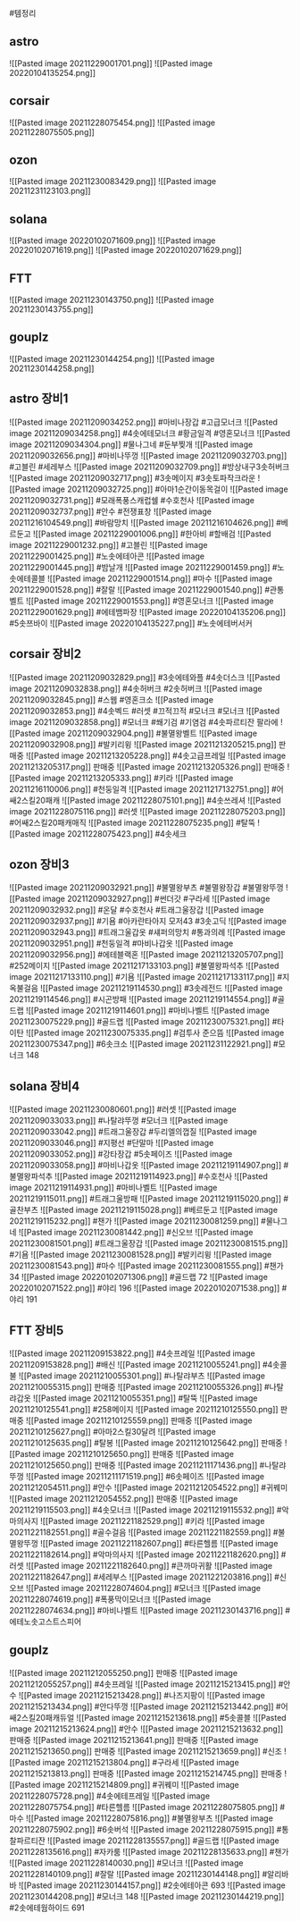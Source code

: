 #템정리

astro
----
![[Pasted image 20211229001701.png]]
![[Pasted image 20220104135254.png]]

corsair
----
![[Pasted image 20211228075454.png]]
![[Pasted image 20211228075505.png]]

ozon
----
![[Pasted image 20211230083429.png]]
![[Pasted image 20211231123103.png]]

solana
----
![[Pasted image 20220102071609.png]]
![[Pasted image 20220102071619.png]]
![[Pasted image 20220102071629.png]]


FTT
----
![[Pasted image 20211230143750.png]]
![[Pasted image 20211230143755.png]]

gouplz
---
![[Pasted image 20211230144254.png]]
![[Pasted image 20211230144258.png]]

astro 장비1
---
![[Pasted image 20211209034252.png]] #마비나장갑 #고급모너크
![[Pasted image 20211209034258.png]] #4솟에테모너크 #황금일격 #영혼모너크
![[Pasted image 20211209034304.png]] #물나그네 #둔부찢개 
![[Pasted image 20211209032656.png]] #마비나뚜껑 
![[Pasted image 20211209032703.png]] #고블린 #세레부스
![[Pasted image 20211209032709.png]] #방상내구3솟허버크 
![[Pasted image 20211209032717.png]] #3솟메이지 #3솟토파작크라운 
![[Pasted image 20211209032725.png]] #아마1순간이동목걸이
![[Pasted image 20211209032731.png]] #모래폭풍스캐럽쉘  #수호천사
![[Pasted image 20211209032737.png]] #안수 #전쟁표창
![[Pasted image 20211216104549.png]] #바람망치
![[Pasted image 20211216104626.png]] #베르둔고 
![[Pasted image 20211229001006.png]] #한아비 #할배검 
![[Pasted image 20211229001232.png]] #고블린 
![[Pasted image 20211229001425.png]] #노솟에테아콘
![[Pasted image 20211229001445.png]] #밤날개
![[Pasted image 20211229001459.png]] #노솟에테콜블 
![[Pasted image 20211229001514.png]] #마수 
![[Pasted image 20211229001528.png]] #잘랄 
![[Pasted image 20211229001540.png]] #관통벨트
![[Pasted image 20211229001553.png]] #영혼모너크 
![[Pasted image 20211229001629.png]] #에테뱀파장
![[Pasted image 20220104135206.png]] #5솟쯔바이
![[Pasted image 20220104135227.png]] #노솟에테버서커







corsair 장비2
---
![[Pasted image 20211209032829.png]] #3솟에테와플 #4솟더스크 
![[Pasted image 20211209032838.png]] #4솟허버크 #2솟허버크
![[Pasted image 20211209032845.png]] #스웹 #영혼크소 
![[Pasted image 20211209032853.png]] #4솟벡드 #러셋 #끄적끄적 #모너크 #모너크 
![[Pasted image 20211209032858.png]] #모너크 #쐐기검 #기염검 #4솟파르티잔 팔라에
![[Pasted image 20211209032904.png]] #불멸왕벨트 
![[Pasted image 20211209032908.png]] #발키리윙 
![[Pasted image 20211213205215.png]] 판매중
![[Pasted image 20211213205228.png]] #4솟고급프레일 
![[Pasted image 20211213205317.png]] 판매중
![[Pasted image 20211213205326.png]] 판매중
![[Pasted image 20211213205333.png]] #키라
![[Pasted image 20211216110006.png]] #천둥일격
![[Pasted image 20211217132751.png]] #어쌔2스킬20패캐 
![[Pasted image 20211228075101.png]] #4솟쓰레셔 
![[Pasted image 20211228075116.png]] #러셋 
![[Pasted image 20211228075203.png]] #어쌔2스킬20패캐매직 
![[Pasted image 20211228075235.png]] #탈뚝 
![[Pasted image 20211228075423.png]] #4솟세크



ozon 장비3
---
![[Pasted image 20211209032921.png]] #불멸왕부츠 #불멸왕장갑 #불멸왕뚜껑
![[Pasted image 20211209032927.png]] #썬더갓 #구라세 
![[Pasted image 20211209032932.png]] #온달 #수호천사 #트래그울장갑 
![[Pasted image 20211209032937.png]] #기욤 #아카란타아지 모저43 #3솟고딕 
![[Pasted image 20211209032943.png]] #트래그울갑옷 #섀퍼의망치 #통과의례 
![[Pasted image 20211209032951.png]] #천둥일격 #마비나갑옷 
![[Pasted image 20211209032956.png]] #에테블랙혼
![[Pasted image 20211213205707.png]] #252메이지 
![[Pasted image 20211217133103.png]] #불멸왕파석추 
![[Pasted image 20211217133110.png]] #기욤
![[Pasted image 20211217133117.png]] #지옥불걸음 
![[Pasted image 20211219114530.png]] #3솟레전드 
![[Pasted image 20211219114546.png]] #시곤방패
![[Pasted image 20211219114554.png]] #골드랩
![[Pasted image 20211219114601.png]] #마비나벨트
![[Pasted image 20211230075229.png]] #골드랩 
![[Pasted image 20211230075321.png]] #타이탄
![[Pasted image 20211230075335.png]] #검투사 준으뜸
![[Pasted image 20211230075347.png]] #6솟크소 
![[Pasted image 20211231122921.png]] #모너크 148

solana 장비4
---
![[Pasted image 20211230080601.png]] #러셋
![[Pasted image 20211209033033.png]] #나탈랴뚜껑 #모너크 
![[Pasted image 20211209033042.png]] #트래그울장갑 #두리엘의껍질 
![[Pasted image 20211209033046.png]] #지평선 #단말마 
![[Pasted image 20211209033052.png]] #강타장갑 #5솟페이즈
![[Pasted image 20211209033058.png]] #마비나갑옷 
![[Pasted image 20211219114907.png]] #불멸왕파석추 
![[Pasted image 20211219114923.png]] #수호천사 
![[Pasted image 20211219114931.png]] #마비나벨트 
![[Pasted image 20211219115011.png]] #트래그울방패 
![[Pasted image 20211219115020.png]] #골찬부츠
![[Pasted image 20211219115028.png]] #베르둔고 
![[Pasted image 20211219115232.png]] #챈가 
![[Pasted image 20211230081259.png]] #물나그네 
![[Pasted image 20211230081442.png]] #신오브 
![[Pasted image 20211230081501.png]] #트래그울장갑 
![[Pasted image 20211230081515.png]] #기욤 
![[Pasted image 20211230081528.png]] #발키리윙 
![[Pasted image 20211230081543.png]] #마수 
![[Pasted image 20211230081555.png]] #챈가 34
![[Pasted image 20220102071306.png]] #골드랩 72
![[Pasted image 20220102071522.png]] #야리 196
![[Pasted image 20220102071538.png]] #야리 191


FTT 장비5
---
![[Pasted image 20211209153822.png]] #4솟프레일 
![[Pasted image 20211209153828.png]] #배신 
![[Pasted image 20211210055241.png]] #4솟콜불 
![[Pasted image 20211210055301.png]] #나탈랴부츠 
![[Pasted image 20211210055315.png]] 판매중
![[Pasted image 20211210055326.png]] #나탈랴갑옷 
![[Pasted image 20211210055351.png]] #탈뚝 
![[Pasted image 20211210125541.png]] #258메이지 
![[Pasted image 20211210125550.png]] 판매중
![[Pasted image 20211210125559.png]] 판매중
![[Pasted image 20211210125627.png]] #아마2스킬30달려
![[Pasted image 20211210125635.png]] #탈봉
![[Pasted image 20211210125642.png]] 판매중
![[Pasted image 20211210125650.png]] 판매중
![[Pasted image 20211210125650.png]] 판매중
![[Pasted image 20211211171436.png]] #나탈랴뚜껑 
![[Pasted image 20211211171519.png]] #6솟페이즈
![[Pasted image 20211212054511.png]] #안수 
![[Pasted image 20211212054522.png]] #귀꿰미
![[Pasted image 20211212054552.png]] 판매중
![[Pasted image 20211219115503.png]] #4솟모너크
![[Pasted image 20211219115532.png]] #악마의사지 
![[Pasted image 20211221182529.png]] #키라 
![[Pasted image 20211221182551.png]] #골수걸음 
![[Pasted image 20211221182559.png]] #불멸왕뚜껑 
![[Pasted image 20211221182607.png]] #타른헬름
![[Pasted image 20211221182614.png]] #악마의사지 
![[Pasted image 20211221182620.png]] #러셋 
![[Pasted image 20211221182640.png]] #큰까마귀활 
![[Pasted image 20211221182647.png]] #세레부스 
![[Pasted image 20211221203816.png]] #신오브 
![[Pasted image 20211228074604.png]] #모너크 
![[Pasted image 20211228074619.png]] #폭풍막이모너크
![[Pasted image 20211228074634.png]] #마비나벨트 
![[Pasted image 20211230143716.png]] #에테노솟고스트스피어


gouplz
---

![[Pasted image 20211212055250.png]] 판매중
![[Pasted image 20211212055257.png]] #4솟프레일 
![[Pasted image 20211215213415.png]] #안수 
![[Pasted image 20211215213428.png]] #나즈지팡이
![[Pasted image 20211215213434.png]] #안다뚜껑 
![[Pasted image 20211215213442.png]] #어쌔2스킬20패캐듀얼
![[Pasted image 20211215213618.png]] #5솟콜블 
![[Pasted image 20211215213624.png]] #안수 
![[Pasted image 20211215213632.png]] 판매중
![[Pasted image 20211215213641.png]] 판매중
![[Pasted image 20211215213650.png]] 판매중
![[Pasted image 20211215213659.png]] #신조 
![[Pasted image 20211215213804.png]] #구라세 
![[Pasted image 20211215213813.png]] 판매중
![[Pasted image 20211215214745.png]] 판매중
![[Pasted image 20211215214809.png]] #귀꿰미
![[Pasted image 20211228075728.png]] #4솟에테프레일 
![[Pasted image 20211228075754.png]] #타른헬름 
![[Pasted image 20211228075805.png]] #마수
![[Pasted image 20211228075816.png]] #불멸왕부츠 
![[Pasted image 20211228075902.png]] #6솟버석
![[Pasted image 20211228075915.png]] #통찰파르티잔
![[Pasted image 20211228135557.png]] #골드랩 
![[Pasted image 20211228135616.png]] #자카룸
![[Pasted image 20211228135633.png]] #챈가 
![[Pasted image 20211228140030.png]] #모너크 
![[Pasted image 20211228140109.png]] #잘랄 
![[Pasted image 20211230144148.png]] #알리바바
![[Pasted image 20211230144157.png]] #2솟에테아콘 693
![[Pasted image 20211230144208.png]] #모너크 148
![[Pasted image 20211230144219.png]] #2솟에테웜하이드 691

